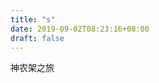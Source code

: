 ```yaml
--- 
title: "s" 
date: 2019-09-02T08:23:16+08:00 
draft: false 
--- 
```


神农架之旅
<!--stackedit_data:
eyJoaXN0b3J5IjpbLTE3ODkyMDYyNyw3MzA5OTgxMTZdfQ==
-->
